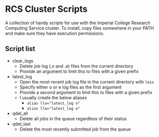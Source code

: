 # RCS Cluster Scripts

A collection of handy scripts for use with the Imperial College Research
Computing Service cluster. To install, copy files somewhere in your PATH and
make sure they have execution permissions.

## Script list

* clear_logs
  * Delete job log (.o and .e) files from the current directory
  * Provide an argument to limit this to files with a given prefix
* latest_log
  * Open the most recent job log file in the current directory with `less`
  * Specify either o or e log files as the first argument
  * Provide a second argument to limit this to files with a given prefix
  * I usually create the below aliases
    * `alias llo="latest_log o"`
    * `alias lle="latest_log e"`
* qdel_all
  * Delete all jobs in the queue regardless of their status
* qdel_last
  * Delete the most recently submitted job from the queue

